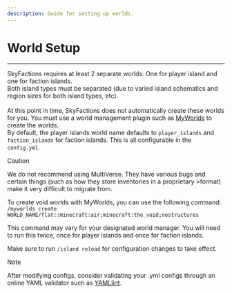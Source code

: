 ```yaml
---
description: Guide for setting up worlds.
---
```


# World Setup
---
SkyFactions requires at least 2 separate worlds: One for player island and one for faction islands.\
Both island types must be separated (due to varied island schematics and region sizes for both island types, etc).\
\
At this point in time, SkyFactions does not automatically create these worlds for you. You must use a world management plugin such as [MyWorlds](https://www.spigotmc.org/resources/myworlds.39594/) to create the worlds.\
By default, the player islands world name defaults to `player_islands` and `faction_islands` for faction islands. This is all configurable in the `config.yml`.

>[!CAUTION]
>We do not recommend using MultiVerse. They have various bugs and certain things (such as how they store inventories in a proprietary >format) make it very difficult to migrate from.

To create void worlds with MyWorlds, you can use the following command:\
`/myworlds create WORLD_NAME/flat::minecraft:air;minecraft:the_void;nostructures`

This command may vary for your designated world manager. You will need to run this twice, once for player islands and once for faction islands.

Make sure to run `/island reload` for configuration changes to take effect.

>[!NOTE]
>After modifying configs, consider validating your .yml configs through an online YAML validator such as [YAMLlint](https://www.yamllint.com/).
